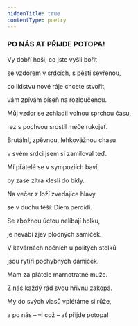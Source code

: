 ```yaml
---
hiddenTitle: true
contentType: poetry
---
```


<section>

### PO NÁS AT PŘIJDE POTOPA!

Vy dobří hoši, co jste vyšli bořit 

se vzdorem v srdcích, s pěstí sevřenou, 

co lidstvu nové ráje chcete stvořit, 

vám zpívám píseň na rozloučenou.

</section>

<section>

Můj vzdor se zchladil volnou sprchou času, 

rez s pochvou srostil meče rukojeť. 

Brutální, zpěvnou, lehkovážnou chasu 

v svém srdci jsem si zamiloval teď.

</section>

<section>

Mí přátelé se v sympoziích baví, 

by zase zítra klesli do bídy. 

Na večer z loží zvedajíce hlavy 

se v duchu těší: Diem perdidi.

</section>

<section>

Se zbožnou úctou nelíbají holku, 

je nevábí zjev plodných samiček. 

V kavárnách nočních u politých stolků 

jsou rytíři pochybných dámiček.

</section>

<section>

Mám za přátele marnotratné muže. 

Z nás každý rád svou hřivnu zakopá. 

My do svých vlasů vplétáme si růže, 

a po nás – –! což – ať přijde potopa!

</section>
